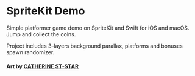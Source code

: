 # SpriteKit Demo

Simple platformer game demo on SpriteKit and Swift for iOS and macOS. 
Jump and collect the coins. 

Project includes 3-layers background parallax, platforms and bonuses spawn randomizer.

#### Art by [CATHERINE ST-STAR](https://www.artstation.com/artist/catherine-st-star)
